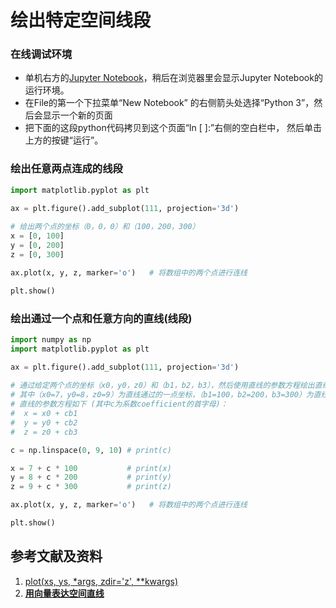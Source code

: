 # 绘出特定空间线段

### 在线调试环境

- 单机右方的[Jupyter Notebook](https://mybinder.org/v2/gh/ipython/ipython-in-depth/master?filepath=binder/Index.ipynb)，稍后在浏览器里会显示Jupyter Notebook的运行环境。
- 在File的第一个下拉菜单“New Notebook” 的右侧箭头处选择“Python 3”，然后会显示一个新的页面
- 把下面的这段python代码拷贝到这个页面“In [ ]:”右侧的空白栏中， 然后单击上方的按键“运行”。

### 绘出任意两点连成的线段

```python
import matplotlib.pyplot as plt

ax = plt.figure().add_subplot(111, projection='3d')
 
# 给出两个点的坐标（0，0，0）和（100，200，300）
x = [0, 100]
y = [0, 200]
z = [0, 300]

ax.plot(x, y, z, marker='o')   # 将数组中的两个点进行连线

plt.show()
```

### 绘出通过一个点和任意方向的直线(线段)

```python
import numpy as np
import matplotlib.pyplot as plt

ax = plt.figure().add_subplot(111, projection='3d')
 
# 通过给定两个点的坐标（x0，y0，z0）和（b1，b2，b3），然后使用直线的参数方程绘出直线上的多个点
# 其中（x0=7，y0=8，z0=9）为直线通过的一点坐标，（b1=100，b2=200，b3=300）为直线的方向坐标（矢量）
# 直线的参数方程如下 (其中c为系数coefficient的首字母)：
#  x = x0 + cb1
#  y = y0 + cb2
#  z = z0 + cb3

c = np.linspace(0, 9, 10) # print(c)

x = 7 + c * 100           # print(x)
y = 8 + c * 200           # print(y)
z = 9 + c * 300           # print(z)

ax.plot(x, y, z, marker='o')   # 将数组中的两个点进行连线

plt.show()
```

## 参考文献及资料

1. [plot(xs, ys, *args, zdir='z', **kwargs)](https://matplotlib.org/stable/api/_as_gen/mpl_toolkits.mplot3d.axes3d.Axes3D.html#mpl_toolkits.mplot3d.axes3d.Axes3D.plot)
2. [**用向量表达空间直线**](https://gitee.com/quanbinn/Learn-Mathematical-Olympiad-The-Interactive-Way/blob/master/chapters/%E7%BA%BF%E6%80%A7%E4%BB%A3%E6%95%B0/%E7%94%A8%E5%90%91%E9%87%8F%E8%A1%A8%E8%BE%BE%E7%A9%BA%E9%97%B4%E8%A7%A3%E6%9E%90%E5%87%A0%E4%BD%95%E4%B8%AD%E7%9A%84%E7%BA%BF%E5%92%8C%E9%9D%A2%E7%AD%89/%E7%94%A8%E5%90%91%E9%87%8F%E8%A1%A8%E8%BE%BE%E7%A9%BA%E9%97%B4%E7%9B%B4%E7%BA%BF.md)
